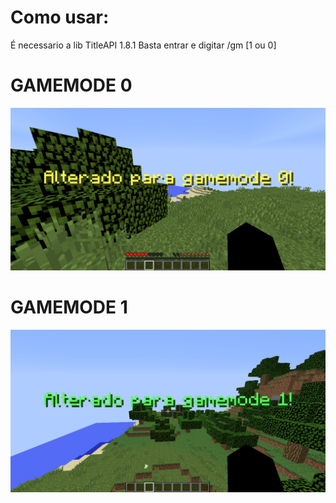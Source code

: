 # Como usar:
É necessario a lib TitleAPI 1.8.1
Basta entrar e digitar /gm [1 ou 0]

# GAMEMODE 0
![alt text](https://github.com/Xmroot/XRUtils/blob/main/2023-07-30_19.28.44.png)

# GAMEMODE 1
![alt text](https://github.com/Xmroot/XRUtils/blob/main/2023-07-30_19.28.17.png)

